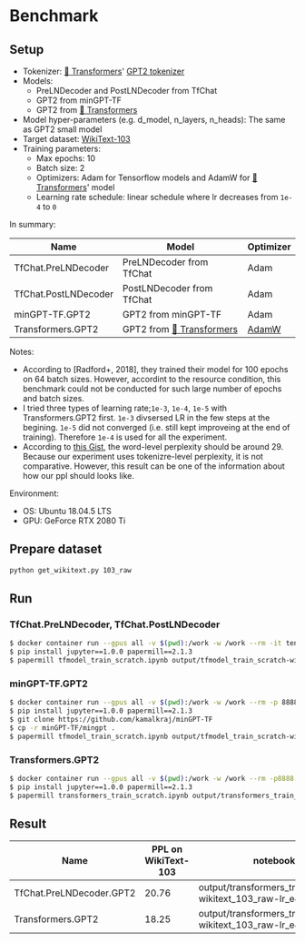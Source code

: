 # Benchmark

## Setup

* Tokenizer: [🤗 Transformers](https://github.com/huggingface/transformers)' [GPT2 tokenizer](https://huggingface.co/transformers/model_doc/gpt2.html#gpt2tokenizer)
* Models:
  * PreLNDecoder and PostLNDecoder from TfChat
  * GPT2 from minGPT-TF
  * GPT2 from [🤗 Transformers](https://github.com/huggingface/transformers)
* Model hyper-parameters (e.g. d_model, n_layers, n_heads): The same as GPT2 small model
* Target dataset: [WikiText-103](https://blog.einstein.ai/the-wikitext-long-term-dependency-language-modeling-dataset/)
* Training parameters:
  * Max epochs: 10
  * Batch size: 2
  * Optimizers: Adam for Tensorflow models and AdamW for [🤗 Transformers](https://github.com/huggingface/transformers)' model
  * Learning rate schedule: linear schedule where lr decreases from `1e-4` to `0`

In summary:

| Name | Model | Optimizer |
| --- | --- | --- |
| TfChat.PreLNDecoder | PreLNDecoder from TfChat | Adam |
| TfChat.PostLNDecoder | PostLNDecoder from TfChat | Adam |
| minGPT-TF.GPT2 | GPT2 from minGPT-TF | Adam |
| Transformers.GPT2 | GPT2 from [🤗 Transformers](https://github.com/huggingface/transformers) | [AdamW](https://huggingface.co/transformers/main_classes/optimizer_schedules.html#adamw-pytorch) |

Notes:

* According to [Radford+, 2018], they trained their model for 100 epochs on 64 batch sizes. However, accordint to the resource condition, this benchmark could not be conducted for such large number of epochs and batch sizes.
* I tried three types of learning rate;`1e-3`, `1e-4`, `1e-5` with Transformers.GPT2 first. `1e-3` divsersed LR in the few steps at the begining. `1e-5` did not converged (i.e. still kept improveing at the end of training). Therefore `1e-4` is used for all the experiment.
* According to [this Gist](https://gist.github.com/thomwolf/ca135416a30ea387aa20edaa9b21f0ed), the word-level perplexity should be around 29. Because our experiment uses tokenizre-level perplexity, it is not comparative. However, this result can be one of the information about how our ppl should looks like. 

Environment:

* OS: Ubuntu 18.04.5 LTS
* GPU: GeForce RTX 2080 Ti

## Prepare dataset

```sh
python get_wikitext.py 103_raw
```

## Run

### TfChat.PreLNDecoder, TfChat.PostLNDecoder

```sh
$ docker container run --gpus all -v $(pwd):/work -w /work --rm -it tensorflow/tensorflow:2.3.1-gpu
$ pip install jupyter==1.0.0 papermill==2.1.3
$ papermill tfmodel_train_scratch.ipynb output/tfmodel_train_scratch-wikitext_103_raw-pre_ln-lr_e4.ipynb -p save_model_dir tfchat_model-lr_e4
```

### minGPT-TF.GPT2

```sh
$ docker container run --gpus all -v $(pwd):/work -w /work --rm -p 8888:8888 -it tensorflow/tensorflow:2.3.1-gpu
$ pip install jupyter==1.0.0 papermill==2.1.3
$ git clone https://github.com/kamalkraj/minGPT-TF
$ cp -r minGPT-TF/mingpt .
$ papermill tfmodel_train_scratch.ipynb output/tfmodel_train_scratch-wikitext_103_raw-min_gpt.ipynb -p train_file wikitext-103-raw/wiki.train.raw -p valid_file wikitext-103-raw/wiki.valid.raw -p epochs 20 -p model_type min_gpt
```

### Transformers.GPT2

```sh
$ docker container run --gpus all -v $(pwd):/work -w /work --rm -p8888:8888 -it pytorch/pytorch:1.6.0-cuda10.1-cudnn7-devel
$ pip install jupyter==1.0.0 papermill==2.1.3
$ papermill transformers_train_scratch.ipynb output/transformers_train_scratch-wikitext_103_raw-lr_e4.ipynb -p output_dir transformers_output-lr_e4
```


## Result

| Name | PPL on WikiText-103 | notebook |
| --- | --- | --- |
| TfChat.PreLNDecoder.GPT2 | 20.76 | output/transformers_train_scratch-wikitext_103_raw-lr_e4.ipynb |
| Transformers.GPT2 | 18.25 | output/transformers_train_scratch-wikitext_103_raw-lr_e4.ipynb |
